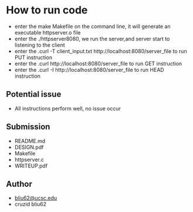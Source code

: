 # How to run code 

  - enter the make Makefile on the command line, it will generate an executable httpserver.o file 
  - enter the ./httpserver8080, we run the server,and server start to listening to the client
  - enter the .curl -T client_input.txt http://localhost:8080/server_file to run PUT instruction
  - enter the .curl http://localhost:8080/server_file to run GET instruction
  - enter the .curl -I http://localhost:8080/server_file to run HEAD instruction


## Potential issue

  - All instructions perform well, no issue occur 

  

## Submission
  - README.md
  - DESIGN.pdf
  - Makefile
  - httpserver.c
  - WRITEUP.pdf
 

## Author 
  - bliu62@ucsc.edu
  - cruzid bliu62
